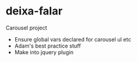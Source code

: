 deixa-falar
===========

Carousel project
 - Ensure global vars declared for carousel ul etc
 - Adam's best practice stuff
 - Make into jquery plugin
